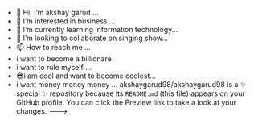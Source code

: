 - 👋 Hi, I’m akshay garud ...
- 👀 I’m interested in business ...
- 🌱 I’m currently learning information technology...
- 💞️ I’m looking to collaborate on singing show...
- 📫 How to reach me ...
-  i want to become a billionare
-  i want to rule myself ...
-  😎i am cool and want to become coolest...
-  i want money money money ...
akshaygarud98/akshaygarud98 is a ✨ special ✨ repository because its `README.md` (this file) appears on your GitHub profile.
You can click the Preview link to take a look at your changes.
--->
